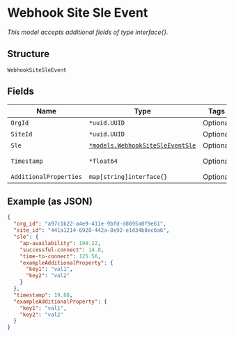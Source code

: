 
# Webhook Site Sle Event

*This model accepts additional fields of type interface{}.*

## Structure

`WebhookSiteSleEvent`

## Fields

| Name | Type | Tags | Description |
|  --- | --- | --- | --- |
| `OrgId` | `*uuid.UUID` | Optional | - |
| `SiteId` | `*uuid.UUID` | Optional | - |
| `Sle` | [`*models.WebhookSiteSleEventSle`](../../doc/models/webhook-site-sle-event-sle.md) | Optional | - |
| `Timestamp` | `*float64` | Optional | Epoch (seconds) |
| `AdditionalProperties` | `map[string]interface{}` | Optional | - |

## Example (as JSON)

```json
{
  "org_id": "a97c1b22-a4e9-411e-9bfd-d8695a0f9e61",
  "site_id": "441a1214-6928-442a-8e92-e1d34b8ec6a6",
  "sle": {
    "ap-availability": 199.22,
    "successful-connect": 14.8,
    "time-to-connect": 125.56,
    "exampleAdditionalProperty": {
      "key1": "val1",
      "key2": "val2"
    }
  },
  "timestamp": 19.88,
  "exampleAdditionalProperty": {
    "key1": "val1",
    "key2": "val2"
  }
}
```

